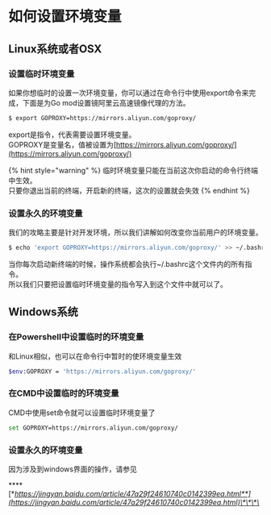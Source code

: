 # 如何设置环境变量

## Linux系统或者OSX

### 设置临时环境变量

如果你想临时的设置一次环境变量，你可以通过在命令行中使用export命令来完成，下面是为Go mod设置镜阿里云高速镜像代理的方法。

```bash
$ export GOPROXY=https://mirrors.aliyun.com/goproxy/
```

export是指令，代表需要设置环境变量。  
GOPROXY是变量名，值被设置为[https://mirrors.aliyun.com/goproxy/](https://mirrors.aliyun.com/goproxy/)

{% hint style="warning" %}
临时环境变量只能在当前这次你启动的命令行终端中生效。  
只要你退出当前的终端，开启新的终端，这次的设置就会失效
{% endhint %}

### 设置永久的环境变量

我们的攻略主要是针对开发环境，所以我们讲解如何改变你当前用户的环境变量。

```bash
$ echo 'export GOPROXY=https://mirrors.aliyun.com/goproxy/' >> ~/.bashrc 
```

当你每次启动新终端的时候，操作系统都会执行~/.bashrc这个文件内的所有指令。  
所以我们只要把设置临时环境变量的指令写入到这个文件中就可以了。

## Windows系统

### 在Powershell中设置临时的环境变量

和Linux相似，也可以在命令行中暂时的使环境变量生效

```bash
$env:GOPROXY = 'https://mirrors.aliyun.com/goproxy/'
```

### 在CMD中设置临时的环境变量

CMD中使用set命令就可以设置临时环境变量了

```bash
set GOPROXY=https://mirrors.aliyun.com/goproxy/
```

### **设置永久的环境变量**

因为涉及到windows界面的操作，请参见

\*\*\*\*[**https://jingyan.baidu.com/article/47a29f24610740c0142399ea.html**](https://jingyan.baidu.com/article/47a29f24610740c0142399ea.html)\*\*\*\*


